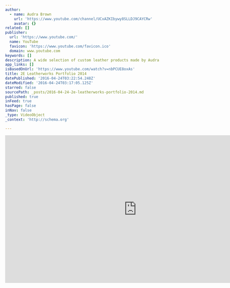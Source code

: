 ```yaml
---
author:
  - name: Audra Brown
    url: 'https://www.youtube.com/channel/UCxAZKIbywy8SLLDJ9CAYCRw'
    avatar: {}
related: []
publisher:
  url: 'https://www.youtube.com/'
  name: YouTube
  favicon: 'https://www.youtube.com/favicon.ico'
  domain: www.youtube.com
keywords: []
description: A wide selection of custom leather products made by Audra Brown at 2E Leatherworks over the last year or so.
app_links: []
isBasedOnUrl: 'https://www.youtube.com/watch?v=nbPCUE8oxAs'
title: 2E Leatherworks Portfolio 2014
datePublished: '2016-04-24T03:22:54.248Z'
dateModified: '2016-04-24T03:17:05.125Z'
starred: false
sourcePath: _posts/2016-04-24-2e-leatherworks-portfolio-2014.md
published: true
inFeed: true
hasPage: false
inNav: false
_type: VideoObject
_context: 'http://schema.org'

---
```

<iframe src="https://cdn.embedly.com/widgets/media.html?src=https%3A%2F%2Fwww.youtube.com%2Fembed%2FnbPCUE8oxAs%3Ffeature%3Doembed&amp;url=https%3A%2F%2Fwww.youtube.com%2Fwatch%3Fv%3DnbPCUE8oxAs&amp;image=https%3A%2F%2Fi.ytimg.com%2Fvi%2FnbPCUE8oxAs%2Fhqdefault.jpg&amp;key=b7d04c9b404c499eba89ee7072e1c4f7&amp;type=text%2Fhtml&amp;schema=youtube" width="854" height="480" scrolling="no" frameborder="0" allowfullscreen="" style=""></iframe>